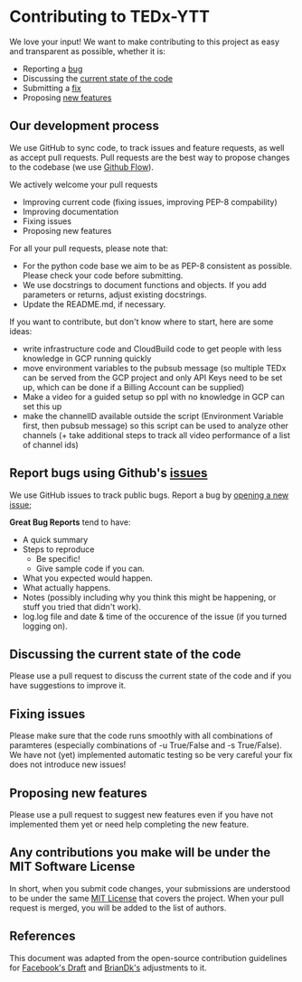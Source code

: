 # Contributing to TEDx-YTT
We love your input! We want to make contributing to this project as easy and transparent as possible, whether it is:

- Reporting a [bug](#report-bugs-using-githubs-issues)
- Discussing the [current state of the code](Discussing-the-current-state-of-the-code)
- Submitting a [fix](#Submitting-a-fix)
- Proposing [new features](#proposing-new-features)

## Our development process
We use GitHub to sync code, to track issues and feature requests, as well as accept pull requests.
Pull requests are the best way to propose changes to the codebase (we use [Github Flow](https://guides.github.com/introduction/flow/index.html)). 

We actively welcome your pull requests
- Improving current code (fixing issues, improving PEP-8 compability)
- Improving documentation
- Fixing issues
- Proposing new features

For all your pull requests, please note that:
- For the python code base we aim to be as PEP-8 consistent as possible. Please check your code before submitting.
- We use docstrings to document functions and objects. If you add parameters or returns, adjust existing docstrings.
- Update the README.md, if necessary.

If you want to contribute, but don't know where to start, here are some ideas:
- write infrastructure code and CloudBuild code to get people with less knowledge in GCP running quickly
- move environment variables to the pubsub message (so multiple TEDx can be served from the GCP project and only API Keys need to be set up, which can be done if a Billing Account can be supplied)
- Make a video for a guided setup so ppl with no knowledge in GCP can set this up
- make the channelID available outside the script (Environment Variable first, then pubsub message) so this script can be used to analyze other channels (+ take additional steps to track all video performance of a list of channel ids)
## Report bugs using Github's [issues](https://github.com/briandk/transcriptase-atom/issues)
We use GitHub issues to track public bugs. Report a bug by [opening a new issue](); 

**Great Bug Reports** tend to have:

- A quick summary 
- Steps to reproduce
  - Be specific!
  - Give sample code if you can.
- What you expected would happen.
- What actually happens.
- Notes (possibly including why you think this might be happening, or stuff you tried that didn't work).
- log.log file and date & time of the occurence of the issue (if you turned logging on).

## Discussing the current state of the code
Please use a pull request to discuss the current state of the code and if you have suggestions to improve it.

## Fixing issues
Please make sure that the code runs smoothly with all combinations of paramteres (especially combinations of -u True/False and -s True/False). We have not (yet) implemented automatic testing so be very careful your fix does not introduce new issues!

## Proposing new features
Please use a pull request to suggest new features even if you have not implemented them yet or need help completing the new feature.


## Any contributions you make will be under the MIT Software License
In short, when you submit code changes, your submissions are understood to be under the same [MIT License](http://choosealicense.com/licenses/mit/) that covers the project. When your pull request is merged, you will be added to the list of authors.

## References
This document was adapted from the open-source contribution guidelines for [Facebook's Draft](https://github.com/facebook/draft-js/blob/a9316a723f9e918afde44dea68b5f9f39b7d9b00/CONTRIBUTING.md)
and [BrianDk's](https://gist.github.com/briandk/3d2e8b3ec8daf5a27a62#file-contributing-md) adjustments to it.
